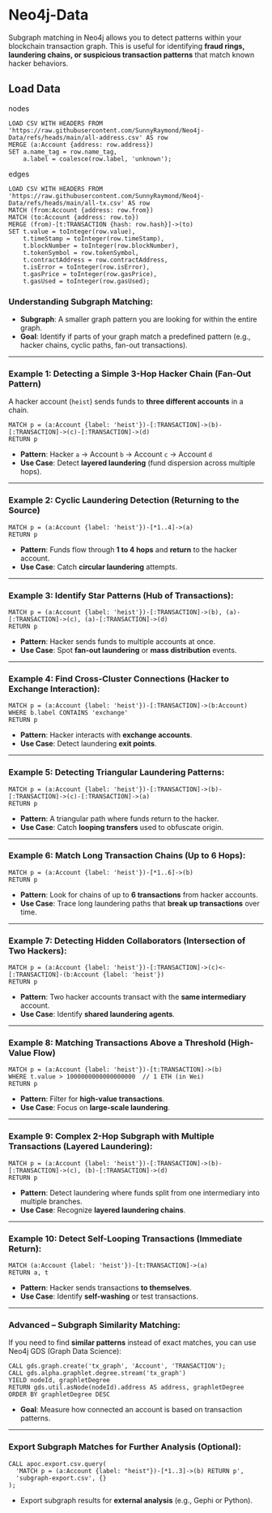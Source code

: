 # Neo4j-Data
Subgraph matching in Neo4j allows you to detect patterns within your blockchain transaction graph. This is useful for identifying **fraud rings, laundering chains, or suspicious transaction patterns** that match known hacker behaviors.

## Load Data
nodes
```cypher
LOAD CSV WITH HEADERS FROM 'https://raw.githubusercontent.com/SunnyRaymond/Neo4j-Data/refs/heads/main/all-address.csv' AS row
MERGE (a:Account {address: row.address})
SET a.name_tag = row.name_tag,
    a.label = coalesce(row.label, 'unknown');
```
edges
```cypher
LOAD CSV WITH HEADERS FROM 'https://raw.githubusercontent.com/SunnyRaymond/Neo4j-Data/refs/heads/main/all-tx.csv' AS row
MATCH (from:Account {address: row.from})
MATCH (to:Account {address: row.to})
MERGE (from)-[t:TRANSACTION {hash: row.hash}]->(to)
SET t.value = toInteger(row.value),
    t.timeStamp = toInteger(row.timeStamp),
    t.blockNumber = toInteger(row.blockNumber),
    t.tokenSymbol = row.tokenSymbol,
    t.contractAddress = row.contractAddress,
    t.isError = toInteger(row.isError),
    t.gasPrice = toInteger(row.gasPrice),
    t.gasUsed = toInteger(row.gasUsed);

```

### **Understanding Subgraph Matching:**
- **Subgraph**: A smaller graph pattern you are looking for within the entire graph.  
- **Goal**: Identify if parts of your graph match a predefined pattern (e.g., hacker chains, cyclic paths, fan-out transactions).  

---

### **Example 1: Detecting a Simple 3-Hop Hacker Chain (Fan-Out Pattern)**  
A hacker account (`heist`) sends funds to **three different accounts** in a chain.  
```cypher
MATCH p = (a:Account {label: 'heist'})-[:TRANSACTION]->(b)-[:TRANSACTION]->(c)-[:TRANSACTION]->(d)
RETURN p
```
- **Pattern**: Hacker `a` → Account `b` → Account `c` → Account `d`  
- **Use Case**: Detect **layered laundering** (fund dispersion across multiple hops).

---

### **Example 2: Cyclic Laundering Detection (Returning to the Source)**  
```cypher
MATCH p = (a:Account {label: 'heist'})-[*1..4]->(a)
RETURN p
```
- **Pattern**: Funds flow through **1 to 4 hops** and **return** to the hacker account.  
- **Use Case**: Catch **circular laundering** attempts.  

---

### **Example 3: Identify Star Patterns (Hub of Transactions):**  
```cypher
MATCH p = (a:Account {label: 'heist'})-[:TRANSACTION]->(b), (a)-[:TRANSACTION]->(c), (a)-[:TRANSACTION]->(d)
RETURN p
```
- **Pattern**: Hacker sends funds to multiple accounts at once.  
- **Use Case**: Spot **fan-out laundering** or **mass distribution** events.

---

### **Example 4: Find Cross-Cluster Connections (Hacker to Exchange Interaction):**  
```cypher
MATCH p = (a:Account {label: 'heist'})-[:TRANSACTION]->(b:Account)
WHERE b.label CONTAINS 'exchange'
RETURN p
```
- **Pattern**: Hacker interacts with **exchange accounts**.  
- **Use Case**: Detect laundering **exit points**.

---

### **Example 5: Detecting Triangular Laundering Patterns:**  
```cypher
MATCH p = (a:Account {label: 'heist'})-[:TRANSACTION]->(b)-[:TRANSACTION]->(c)-[:TRANSACTION]->(a)
RETURN p
```
- **Pattern**: A triangular path where funds return to the hacker.  
- **Use Case**: Catch **looping transfers** used to obfuscate origin.

---

### **Example 6: Match Long Transaction Chains (Up to 6 Hops):**  
```cypher
MATCH p = (a:Account {label: 'heist'})-[*1..6]->(b)
RETURN p
```
- **Pattern**: Look for chains of up to **6 transactions** from hacker accounts.  
- **Use Case**: Trace long laundering paths that **break up transactions** over time.

---

### **Example 7: Detecting Hidden Collaborators (Intersection of Two Hackers):**  
```cypher
MATCH p = (a:Account {label: 'heist'})-[:TRANSACTION]->(c)<-[:TRANSACTION]-(b:Account {label: 'heist'})
RETURN p
```
- **Pattern**: Two hacker accounts transact with the **same intermediary** account.  
- **Use Case**: Identify **shared laundering agents**.

---

### **Example 8: Matching Transactions Above a Threshold (High-Value Flow)**  
```cypher
MATCH p = (a:Account {label: 'heist'})-[t:TRANSACTION]->(b)
WHERE t.value > 1000000000000000000  // 1 ETH (in Wei)
RETURN p
```
- **Pattern**: Filter for **high-value transactions**.  
- **Use Case**: Focus on **large-scale laundering**.  

---

### **Example 9: Complex 2-Hop Subgraph with Multiple Transactions (Layered Laundering):**  
```cypher
MATCH p = (a:Account {label: 'heist'})-[:TRANSACTION]->(b)-[:TRANSACTION]->(c), (b)-[:TRANSACTION]->(d)
RETURN p
```
- **Pattern**: Detect laundering where funds split from one intermediary into multiple branches.  
- **Use Case**: Recognize **layered laundering chains**.

---

### **Example 10: Detect Self-Looping Transactions (Immediate Return):**  
```cypher
MATCH (a:Account {label: 'heist'})-[t:TRANSACTION]->(a)
RETURN a, t
```
- **Pattern**: Hacker sends transactions **to themselves**.  
- **Use Case**: Identify **self-washing** or test transactions.

---

### **Advanced – Subgraph Similarity Matching:**
If you need to find **similar patterns** instead of exact matches, you can use Neo4j GDS (Graph Data Science):
```cypher
CALL gds.graph.create('tx_graph', 'Account', 'TRANSACTION');
CALL gds.alpha.graphlet.degree.stream('tx_graph')
YIELD nodeId, graphletDegree
RETURN gds.util.asNode(nodeId).address AS address, graphletDegree
ORDER BY graphletDegree DESC
```
- **Goal**: Measure how connected an account is based on transaction patterns.

---

### **Export Subgraph Matches for Further Analysis (Optional):**  
```cypher
CALL apoc.export.csv.query(
  'MATCH p = (a:Account {label: "heist"})-[*1..3]->(b) RETURN p',
  'subgraph-export.csv', {}
);
```
- Export subgraph results for **external analysis** (e.g., Gephi or Python).


